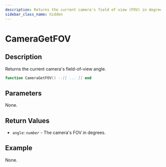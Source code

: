 ```yaml
---
description: Returns the current camera's field of view (FOV) in degrees.
sidebar_class_name: hidden
---
```


# CameraGetFOV

## Description

Returns the current camera's field-of-view angle.

```lua
function CameraGetFOV() --[[ ... ]] end
```

## Parameters

None.

## Return Values

- `angle`: _`number`_ - The camera's FOV in degrees.

## Example

None.

